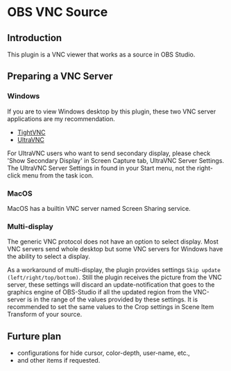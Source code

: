 # OBS VNC Source

## Introduction

This plugin is a VNC viewer that works as a source in OBS Studio.

## Preparing a VNC Server
### Windows
If you are to view Windows desktop by this plugin, these two VNC server applications are my recommendation.
- [TightVNC](https://www.tightvnc.com/download.php)
- [UltraVNC](https://www.uvnc.com/downloads/ultravnc.html)

For UltraVNC users who want to send secondary display,
please check 'Show Secondary Display' in Screen Capture tab, UltraVNC Server Settings.
The UltraVNC Server Settings in found in your Start menu, not the right-click menu from the task icon.

### MacOS
MacOS has a builtin VNC server named Screen Sharing service.

### Multi-display
The generic VNC protocol does not have an option to select display.
Most VNC servers send whole desktop but some VNC servers for Windows have the ability to select a display.

As a workaround of multi-display, the plugin provides settings `Skip update (left/right/top/bottom)`.
Still the plugin receives the picture from the VNC server,
these settings will discard an update-notification that goes to the graphics engine of OBS-Studio if all the updated region from the VNC-server is in the range of the values provided by these settings.
It is recommended to set the same values to the Crop settings in Scene Item Transform of your source.

## Furture plan

* configurations for hide cursor, color-depth, user-name, etc.,
* and other items if requested.
